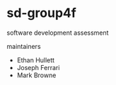 # sd-group4f

software development assessment

maintainers
- Ethan Hullett
- Joseph Ferrari
- Mark Browne
